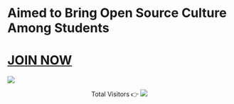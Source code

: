 <div>
  <h1>Aimed to Bring Open Source Culture Among Students</h1>
  <h1><a href="mailto:support@openmindd.xyz">JOIN NOW</a></h1>
</div>

<div>
  <img src="https://raw.githubusercontent.com/open-mindd/open-mindd.github.io//master/src/cover.png?sanitize=true&raw=true" /><br />
</div>

<p align="center">
 Total Visitors 👉 <img src="https://profile-counter.glitch.me/open-mindd/count.svg" />
</p>
